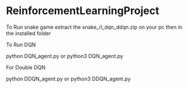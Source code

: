 # ReinforcementLearningProject

To Run snake game extract the snake_rl_dqn_ddqn.zip on your pc
then in the installed folder 

To Run  DQN 

python DQN_agent.py
or python3 DQN_agent.py

For Double DQN

python DDQN_agent.py
or python3 DDQN_agent.py
